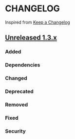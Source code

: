 # CHANGELOG

Inspired from [Keep a Changelog](https://keepachangelog.com/en/1.0.0/)

## [Unreleased 1.3.x]

### Added
### Dependencies
### Changed
### Deprecated
### Removed
### Fixed

### Security

[Unreleased 1.3.x]: https://github.com/opensearch-project/OpenSearch/compare/1.3.16...HEAD
